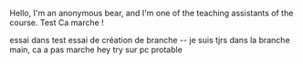 Hello, I'm an anonymous bear, and I'm one of the teaching assistants of the course.
Test
Ca marche !




essai dans test
essai de création de branche -- je suis tjrs dans la branche main, ca a pas marche
hey
try sur pc protable
